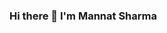 ### Hi there 👋 I'm Mannat Sharma

<!--
**Mannat-Sharma/Mannat-Sharma** is a ✨ _special_ ✨ repository because its `README.md` (this file) appears on your GitHub profile.

Here are some ideas to get you started:

- 🔭 I’m currently working on Frontend
- 🌱 I’m currently learning Web Development
- 👯 I’m looking to collaborate on ...
- 🤔 I’m looking for help with ...
- 💬 Ask me about ...
- 📫 How to reach me: https://www.linkedin.com/in/mannat-sharma-377391195/
- 😄 Pronouns: ...
- ⚡ Fun fact: ...
-->
